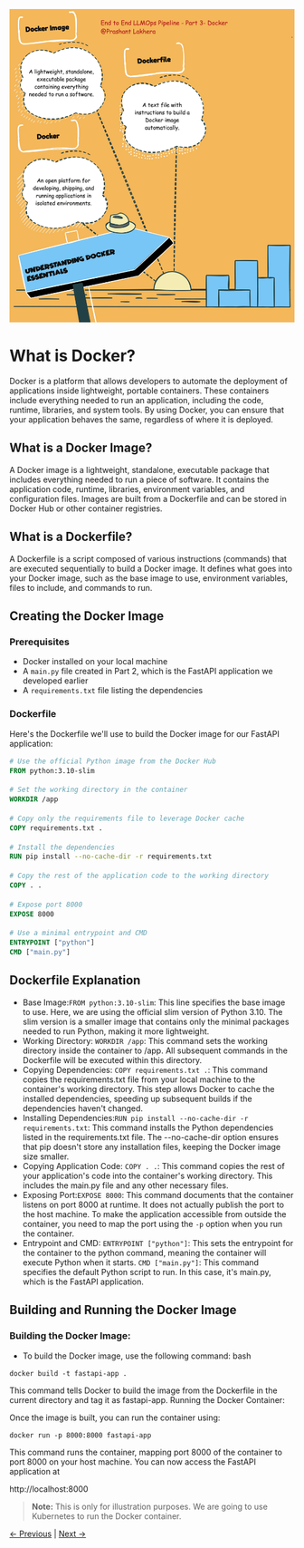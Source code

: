 ![Docker](img/docker.jpg)
# What is Docker?

Docker is a platform that allows developers to automate the deployment of applications inside lightweight, portable containers. These containers include everything needed to run an application, including the code, runtime, libraries, and system tools. By using Docker, you can ensure that your application behaves the same, regardless of where it is deployed.

## What is a Docker Image?

A Docker image is a lightweight, standalone, executable package that includes everything needed to run a piece of software. It contains the application code, runtime, libraries, environment variables, and configuration files. Images are built from a Dockerfile and can be stored in Docker Hub or other container registries.

## What is a Dockerfile?

A Dockerfile is a script composed of various instructions (commands) that are executed sequentially to build a Docker image. It defines what goes into your Docker image, such as the base image to use, environment variables, files to include, and commands to run.

## Creating the Docker Image

### Prerequisites

- Docker installed on your local machine
- A `main.py` file created in Part 2, which is the FastAPI application we developed earlier
- A `requirements.txt` file listing the dependencies

### Dockerfile

Here's the Dockerfile we'll use to build the Docker image for our FastAPI application:

```Dockerfile
# Use the official Python image from the Docker Hub
FROM python:3.10-slim

# Set the working directory in the container
WORKDIR /app

# Copy only the requirements file to leverage Docker cache
COPY requirements.txt .

# Install the dependencies
RUN pip install --no-cache-dir -r requirements.txt

# Copy the rest of the application code to the working directory
COPY . .

# Expose port 8000
EXPOSE 8000

# Use a minimal entrypoint and CMD
ENTRYPOINT ["python"]
CMD ["main.py"]
```

## Dockerfile Explanation
* Base Image:`FROM python:3.10-slim`: This line specifies the base image to use. Here, we are using the official slim version of Python 3.10. The slim version is a smaller image that contains only the minimal packages needed to run Python, making it more lightweight.
* Working Directory: `WORKDIR /app`: This command sets the working directory inside the container to /app. All subsequent commands in the Dockerfile will be executed within this directory.
* Copying Dependencies: `COPY requirements.txt .`: This command copies the requirements.txt file from your local machine to the container's working directory. This step allows Docker to cache the installed dependencies, speeding up subsequent builds if the dependencies haven't changed.
* Installing Dependencies:`RUN pip install --no-cache-dir -r requirements.txt`: This command installs the Python dependencies listed in the requirements.txt file. The --no-cache-dir option ensures that pip doesn't store any installation files, keeping the Docker image size smaller.
* Copying Application Code: `COPY . .`: This command copies the rest of your application's code into the container's working directory. This includes the main.py file and any other necessary files.
* Exposing Port:`EXPOSE 8000`: This command documents that the container listens on port 8000 at runtime. It does not actually publish the port to the host machine. To make the application accessible from outside the container, you need to map the port using the `-p` option when you run the container.
* Entrypoint and CMD: `ENTRYPOINT ["python"]`: This sets the entrypoint for the container to the python command, meaning the container will execute Python when it starts. `CMD ["main.py"]`: This command specifies the default Python script to run. In this case, it's main.py, which is the FastAPI application.

## Building and Running the Docker Image
### Building the Docker Image:

* To build the Docker image, use the following command:
bash 
```
docker build -t fastapi-app .
```
This command tells Docker to build the image from the Dockerfile in the current directory and tag it as fastapi-app.
Running the Docker Container:

Once the image is built, you can run the container using:

```
docker run -p 8000:8000 fastapi-app
```
This command runs the container, mapping port 8000 of the container to port 8000 on your host machine. You can now access the FastAPI application at 

http://localhost:8000

> **Note:** This is only for illustration purposes. We are going to use Kubernetes to run the Docker container.

[← Previous](day2.html) | [Next →](day4.html)

